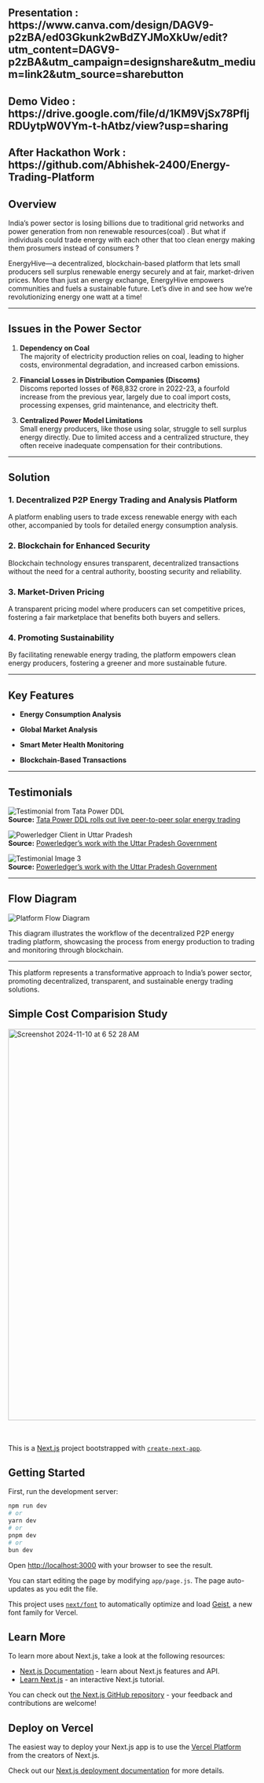 <h2> Presentation : https://www.canva.com/design/DAGV9-p2zBA/ed03Gkunk2wBdZYJMoXkUw/edit?utm_content=DAGV9-p2zBA&utm_campaign=designshare&utm_medium=link2&utm_source=sharebutton</h2>
<h2> Demo Video : https://drive.google.com/file/d/1KM9VjSx78PfljRDUytpW0VYm-t-hAtbz/view?usp=sharing</h2>
<h2> After Hackathon Work : https://github.com/Abhishek-2400/Energy-Trading-Platform </h2>

## Overview
India’s power sector is losing billions due to traditional  grid networks and power generation from non renewable resources(coal) . But what if individuals could trade energy with each other that too clean energy making them prosumers instead of consumers ?

EnergyHive—a decentralized, blockchain-based platform that lets small producers sell surplus renewable energy securely and at fair, market-driven prices. More than just an energy exchange, EnergyHive empowers communities and fuels a sustainable future. Let’s dive in and see how we’re revolutionizing energy one watt at a time!

---

## Issues in the Power Sector

1. **Dependency on Coal**  
   The majority of electricity production relies on coal, leading to higher costs, environmental degradation, and increased carbon emissions.

2. **Financial Losses in Distribution Companies (Discoms)**  
   Discoms reported losses of ₹68,832 crore in 2022-23, a fourfold increase from the previous year, largely due to coal import costs, processing expenses, grid maintenance, and electricity theft.

3. **Centralized Power Model Limitations**  
   Small energy producers, like those using solar, struggle to sell surplus energy directly. Due to limited access and a centralized structure, they often receive inadequate compensation for their contributions.

---

## Solution

### 1. **Decentralized P2P Energy Trading and Analysis Platform**  
   A platform enabling users to trade excess renewable energy with each other, accompanied by tools for detailed energy consumption analysis.

### 2. **Blockchain for Enhanced Security**  
   Blockchain technology ensures transparent, decentralized transactions without the need for a central authority, boosting security and reliability.

### 3. **Market-Driven Pricing**  
   A transparent pricing model where producers can set competitive prices, fostering a fair marketplace that benefits both buyers and sellers.

### 4. **Promoting Sustainability**  
   By facilitating renewable energy trading, the platform empowers clean energy producers, fostering a greener and more sustainable future.

---

## Key Features

- **Energy Consumption Analysis**  
 

- **Global Market Analysis**  
  

- **Smart Meter Health Monitoring**  
  

- **Blockchain-Based Transactions**  
  
---

## Testimonials

![Testimonial from Tata Power DDL](https://github.com/user-attachments/assets/0a049c8e-5072-4666-82ce-ccae099f1e3e)  
**Source:** [Tata Power DDL rolls out live peer-to-peer solar energy trading](https://www.tataworld.com/news/openinside/tata-power-ddl-rolls-out-live-peer-to-peer-solar-energy-trading)

![Powerledger Client in Uttar Pradesh](https://github.com/user-attachments/assets/f6e6c668-d046-48fe-91b9-7d2d1969f9ef)  
**Source:** [Powerledger’s work with the Uttar Pradesh Government](https://powerledger.io/clients/uttar-pradesh-government-india/)

![Testimonial Image 3](https://github.com/user-attachments/assets/8b749841-1b0e-47df-a61e-8f10eed10df6)  
**Source:** [Powerledger’s work with the Uttar Pradesh Government](https://powerledger.io/clients/uttar-pradesh-government-india/#tnt7)

---

## Flow Diagram

![Platform Flow Diagram](https://github.com/user-attachments/assets/8c0e63e8-5b0b-4f19-b40c-9fb93f2bfda6)

This diagram illustrates the workflow of the decentralized P2P energy trading platform, showcasing the process from energy production to trading and monitoring through blockchain.

---

This platform represents a transformative approach to India’s power sector, promoting decentralized, transparent, and sustainable energy trading solutions. 

## Simple Cost Comparision Study



<img width="795" alt="Screenshot 2024-11-10 at 6 52 28 AM" src="https://github.com/user-attachments/assets/38093efc-d349-48fd-ab5c-2285986e6b57">
<br><br><br>








This is a [Next.js](https://nextjs.org) project bootstrapped with [`create-next-app`](https://nextjs.org/docs/app/api-reference/cli/create-next-app).

## Getting Started

First, run the development server:

```bash
npm run dev
# or
yarn dev
# or
pnpm dev
# or
bun dev
```

Open [http://localhost:3000](http://localhost:3000) with your browser to see the result.

You can start editing the page by modifying `app/page.js`. The page auto-updates as you edit the file.

This project uses [`next/font`](https://nextjs.org/docs/app/building-your-application/optimizing/fonts) to automatically optimize and load [Geist](https://vercel.com/font), a new font family for Vercel.

## Learn More

To learn more about Next.js, take a look at the following resources:

- [Next.js Documentation](https://nextjs.org/docs) - learn about Next.js features and API.
- [Learn Next.js](https://nextjs.org/learn) - an interactive Next.js tutorial.

You can check out [the Next.js GitHub repository](https://github.com/vercel/next.js) - your feedback and contributions are welcome!

## Deploy on Vercel

The easiest way to deploy your Next.js app is to use the [Vercel Platform](https://vercel.com/new?utm_medium=default-template&filter=next.js&utm_source=create-next-app&utm_campaign=create-next-app-readme) from the creators of Next.js.

Check out our [Next.js deployment documentation](https://nextjs.org/docs/app/building-your-application/deploying) for more details.
